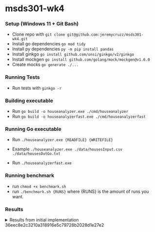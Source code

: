 # msds301-wk4

### Setup (Windows 11 + Git Bash)
- Clone repo with `git clone git@github.com:jeremycruzz/msds301-wk4.git`
- Install go dependencies `go mod tidy`
- Install py dependencies `py -m pip install pandas`
- Install ginkgo `go install github.com/onsi/ginkgo/v2/ginkgo`
- Install mockgen `go install github.com/golang/mock/mockgen@v1.6.0`
- Create mocks `go generate ./...`

### Running Tests
- Run tests with `ginkgo -r`

### Building executable
- Run `go build -o houseanalyzer.exe ./cmd/houseanalyzer`
- Run `go build -o houseanalyzerfast.exe ./cmd/houseanalyzerfast`

### Running Go executable
- Run `./houseanalyzer.exe {READFILE} {WRITEFILE}`
- Example `./houseanalyzer.exe ./data/housesInput.csv ./data/housesOutGo.txt`

- Run `./houseanalyzerfast.exe`

### Running benchmark
- run `chmod +x benchmark.sh`
- run `./benchmark.sh {RUNS}` where {RUNS} is the amount of runs you want.

### Results

<details>
<summary> Results from initial implementation 36eec8e2c3210a318916e5c79728b2028d1e27e2</summary>

-------------------------------------------------------------------
| Language     | Test Run 1 (nanoseconds) | Test Run 2 (nanoseconds) | Test Run 3 (nanoseconds) |
|--------------|---------------------------|---------------------------|---------------------------|
| Go           |        3,730,301,800       |        3,748,057,300       |        3,717,731,200       |
| Python       |        1,755,509,700       |        1,729,278,400       |        1,735,856,500       |
| R            |        3,106,460,900       |        3,110,648,100       |        3,132,068,400       |
-------------------------------------------------------------------

These results were suprising at first but I realize that go performed the worst because of my implementation of the app. Both the R code and Python accomplished what my Go program accomplished in 7 lines of code. The main issue with my implementation was the way I designed the Block struct. When reading the data we go over `n` rows. With analyze we then go over these rows of data an additional time when creating the pivot table. We then analyze the metrics and convert the data there back to the block struct before writing it.
</details>